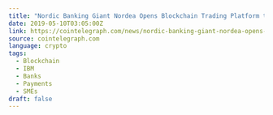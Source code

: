 ```yaml
---
title: "Nordic Banking Giant Nordea Opens Blockchain Trading Platform to More Clients"
date: 2019-05-10T03:05:00Z
link: https://cointelegraph.com/news/nordic-banking-giant-nordea-opens-blockchain-trading-platform-to-more-clients?utm_medium=RSS&utm_source=news.12bit.vn
source: cointelegraph.com
language: crypto
tags:
  - Blockchain
  - IBM
  - Banks
  - Payments
  - SMEs
draft: false
---
```

